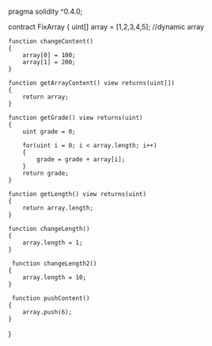 pragma solidity ^0.4.0;

contract FixArray
{
    uint[] array = [1,2,3,4,5];  //dynamic array
    
    function changeContent()    
    {
        array[0] = 100;
        array[1] = 200;
    }
    
    function getArrayContent() view returns(uint[])
    {
        return array;
    }
    
    function getGrade() view returns(uint)
    {
        uint grade = 0;
        
        for(uint i = 0; i < array.length; i++)
        {
            grade = grade + array[i];
        }
        return grade;
    }
    
    function getLength() view returns(uint)
    {
        return array.length;
    }
    
    function changeLength()
    {
        array.length = 1;
    }
    
     function changeLength2()
    {
        array.length = 10;
    }
    
     function pushContent()
    {
        array.push(6);
    }
    
}

